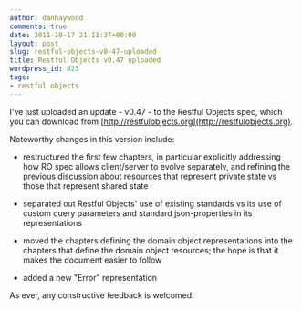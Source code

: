 ```yaml
---
author: danhaywood
comments: true
date: 2011-10-17 21:11:37+00:00
layout: post
slug: restful-objects-v0-47-uploaded
title: Restful Objects v0.47 uploaded
wordpress_id: 823
tags:
- restful objects
---
```


I've just uploaded an update - v0.47 - to the Restful Objects spec, which you can download from [http://restfulobjects.org](http://restfulobjects.org).

Noteworthy changes in this version include:



	
  * restructured the first few chapters, in particular explicitly addressing how RO spec allows client/server to evolve separately, and refining the previous discussion about resources that represent private state vs those that represent shared state

	
  * separated out Restful Objects' use of existing standards vs its use of custom query parameters and standard json-properties in its representations

	
  * moved the chapters defining the domain object representations into the chapters that define the domain object resources; the hope is that it makes the document easier to follow

	
  * added a new "Error" representation


As ever, any constructive feedback is welcomed.


